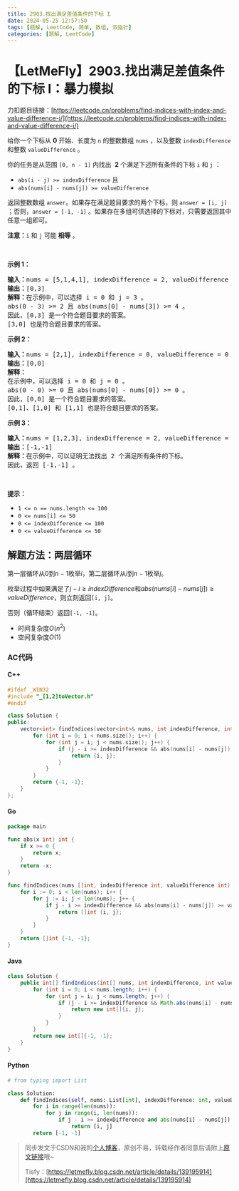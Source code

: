 ```yaml
---
title: 2903.找出满足差值条件的下标 I
date: 2024-05-25 12:57:50
tags: [题解, LeetCode, 简单, 数组, 双指针]
categories: [题解, LeetCode]
---
```


# 【LetMeFly】2903.找出满足差值条件的下标 I：暴力模拟

力扣题目链接：[https://leetcode.cn/problems/find-indices-with-index-and-value-difference-i/](https://leetcode.cn/problems/find-indices-with-index-and-value-difference-i/)

<p>给你一个下标从 <strong>0</strong> 开始、长度为 <code>n</code> 的整数数组 <code>nums</code> ，以及整数 <code>indexDifference</code> 和整数 <code>valueDifference</code> 。</p>

<p>你的任务是从范围 <code>[0, n - 1]</code> 内找出&nbsp; <strong>2</strong> 个满足下述所有条件的下标 <code>i</code> 和 <code>j</code> ：</p>

<ul>
	<li><code>abs(i - j) &gt;= indexDifference</code> 且</li>
	<li><code>abs(nums[i] - nums[j]) &gt;= valueDifference</code></li>
</ul>

<p>返回整数数组 <code>answer</code>。如果存在满足题目要求的两个下标，则 <code>answer = [i, j]</code> ；否则，<code>answer = [-1, -1]</code> 。如果存在多组可供选择的下标对，只需要返回其中任意一组即可。</p>

<p><strong>注意：</strong><code>i</code> 和 <code>j</code> 可能 <strong>相等</strong> 。</p>

<p>&nbsp;</p>

<p><strong>示例 1：</strong></p>

<pre>
<strong>输入：</strong>nums = [5,1,4,1], indexDifference = 2, valueDifference = 4
<strong>输出：</strong>[0,3]
<strong>解释：</strong>在示例中，可以选择 i = 0 和 j = 3 。
abs(0 - 3) &gt;= 2 且 abs(nums[0] - nums[3]) &gt;= 4 。
因此，[0,3] 是一个符合题目要求的答案。
[3,0] 也是符合题目要求的答案。
</pre>

<p><strong>示例 2：</strong></p>

<pre>
<strong>输入：</strong>nums = [2,1], indexDifference = 0, valueDifference = 0
<strong>输出：</strong>[0,0]
<strong>解释：</strong>
在示例中，可以选择 i = 0 和 j = 0 。 
abs(0 - 0) &gt;= 0 且 abs(nums[0] - nums[0]) &gt;= 0 。 
因此，[0,0] 是一个符合题目要求的答案。 
[0,1]、[1,0] 和 [1,1] 也是符合题目要求的答案。 
</pre>

<p><strong>示例 3：</strong></p>

<pre>
<strong>输入：</strong>nums = [1,2,3], indexDifference = 2, valueDifference = 4
<strong>输出：</strong>[-1,-1]
<strong>解释：</strong>在示例中，可以证明无法找出 2 个满足所有条件的下标。
因此，返回 [-1,-1] 。</pre>

<p>&nbsp;</p>

<p><strong>提示：</strong></p>

<ul>
	<li><code>1 &lt;= n == nums.length &lt;= 100</code></li>
	<li><code>0 &lt;= nums[i] &lt;= 50</code></li>
	<li><code>0 &lt;= indexDifference &lt;= 100</code></li>
	<li><code>0 &lt;= valueDifference &lt;= 50</code></li>
</ul>


    
## 解题方法：两层循环

第一层循环从$0$到$n - 1$枚举$i$，第二层循环从$i$到$n - 1$枚举$j$。

枚举过程中如果满足了$j-i\geq indexDifference$和$abs(nums[i]-nums[j])\geq valueDifference$，则立刻返回```[i, j]```。

否则（循环结束）返回```[-1, -1]```。

+ 时间复杂度$O(n^2)$
+ 空间复杂度$O(1)$

### AC代码

#### C++

```cpp
#ifdef _WIN32
#include "_[1,2]toVector.h"
#endif

class Solution {
public:
    vector<int> findIndices(vector<int>& nums, int indexDifference, int valueDifference) {
        for (int i = 0; i < nums.size(); i++) {
            for (int j = i; j < nums.size(); j++) {
                if (j - i >= indexDifference && abs(nums[i] - nums[j]) >= valueDifference) {
                    return {i, j};
                }
            }
        }
        return {-1, -1};
    }
};
```

#### Go

```go
package main

func abs(x int) int {
    if x >= 0 {
        return x;
    }
    return -x;
}

func findIndices(nums []int, indexDifference int, valueDifference int) []int {
    for i := 0; i < len(nums); i++ {
        for j := i; j < len(nums); j++ {
            if j - i >= indexDifference && abs(nums[i] - nums[j]) >= valueDifference {
                return []int {i, j};
            }
        }
    }
    return []int {-1, -1};
}

```

#### Java

```java
class Solution {
    public int[] findIndices(int[] nums, int indexDifference, int valueDifference) {
        for (int i = 0; i < nums.length; i++) {
            for (int j = i; j < nums.length; j++) {
                if (j - i >= indexDifference && Math.abs(nums[i] - nums[j]) >= valueDifference) {
                    return new int[]{i, j};
                }
            }
        }
        return new int[]{-1, -1};
    }
}
```

#### Python

```python
# from typing import List

class Solution:
    def findIndices(self, nums: List[int], indexDifference: int, valueDifference: int) -> List[int]:
        for i in range(len(nums)):
            for j in range(i, len(nums)):
                if j - i >= indexDifference and abs(nums[i] - nums[j]) >= valueDifference:
                    return [i, j]
        return [-1, -1]
```

> 同步发文于CSDN和我的[个人博客](https://blog.letmefly.xyz/)，原创不易，转载经作者同意后请附上[原文链接](https://blog.letmefly.xyz/2024/05/25/LeetCode%202903.%E6%89%BE%E5%87%BA%E6%BB%A1%E8%B6%B3%E5%B7%AE%E5%80%BC%E6%9D%A1%E4%BB%B6%E7%9A%84%E4%B8%8B%E6%A0%87I/)哦~
>
> Tisfy：[https://letmefly.blog.csdn.net/article/details/139195914](https://letmefly.blog.csdn.net/article/details/139195914)
